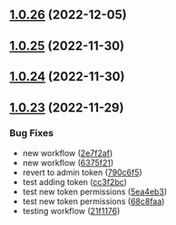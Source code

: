 ## [1.0.26](https://github.com/IBM/secrets-manager-python-sdk/compare/v1.0.25...v1.0.26) (2022-12-05)

## [1.0.25](https://github.com/IBM/secrets-manager-python-sdk/compare/v1.0.24...v1.0.25) (2022-11-30)

## [1.0.24](https://github.com/IBM/secrets-manager-python-sdk/compare/v1.0.23...v1.0.24) (2022-11-30)

## [1.0.23](https://github.com/IBM/secrets-manager-python-sdk/compare/v1.0.22...v1.0.23) (2022-11-29)


### Bug Fixes

* new workflow ([2e7f2af](https://github.com/IBM/secrets-manager-python-sdk/commit/2e7f2af1a31f44e04408dd25f6a91421659155ae))
* new workflow ([6375f21](https://github.com/IBM/secrets-manager-python-sdk/commit/6375f2187a1894cd535a3a461e45888b75a501a3))
* revert to admin token ([790c6f5](https://github.com/IBM/secrets-manager-python-sdk/commit/790c6f5ed0b6a32087fb7e1c13fc030ffc5cd48f))
* test adding token ([cc3f2bc](https://github.com/IBM/secrets-manager-python-sdk/commit/cc3f2bc58b325b5c4196ad52073a4df89ac20360))
* test new token permissions ([5ea4eb3](https://github.com/IBM/secrets-manager-python-sdk/commit/5ea4eb39c57233cd9b936e52fba8b679136fdb3b))
* test new token permissions ([68c8faa](https://github.com/IBM/secrets-manager-python-sdk/commit/68c8faaf360b003c2ce4113de3cdac99c46c8f96))
* testing workflow ([21f1176](https://github.com/IBM/secrets-manager-python-sdk/commit/21f117679ca4692aa65a268e39c3db7c5cd151e6))
